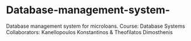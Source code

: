  Database-management-system-
 ============================
 
 Database management system for microloans. Course: Database Systems
 Collaborators: Kanellopoulos Konstantinos & Theofilatos Dimosthenis
